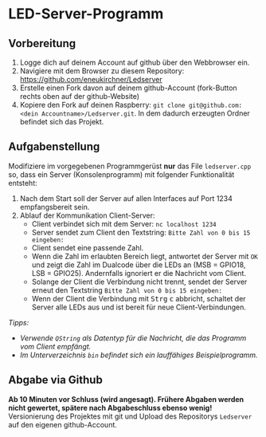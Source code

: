 # LED-Server-Programm

## Vorbereitung
1. Logge dich auf deinem Account auf github über den Webbrowser ein.
2. Navigiere mit dem Browser zu diesem Repository:
https://github.com/eneukirchner/Ledserver
3. Erstelle einen Fork davon auf deinem github-Account (fork-Button rechts oben auf der github-Website)
4. Kopiere den Fork auf deinen Raspberry: `git clone git@github.com:<dein Accountname>/Ledserver.git`.
In dem dadurch erzeugten Ordner befindet sich das Projekt.

## Aufgabenstellung
Modifiziere im vorgegebenen Programmgerüst **nur** das File `ledserver.cpp` so, dass ein Server (Konsolenprogramm)
mit folgender Funktionalität entsteht:
1. Nach dem Start soll der Server auf allen Interfaces auf Port 1234 empfangsbereit sein.
2. Ablauf der Kommunikation Client-Server:
    - Client verbindet sich mit dem Server: `nc localhost 1234`
    - Server sendet zum Client den Textstring: `Bitte Zahl von 0 bis 15 eingeben: `
    - Client sendet eine passende Zahl.
    - Wenn die Zahl im erlaubten Bereich liegt, antwortet der Server mit `OK` und zeigt die Zahl im Dualcode über die
    LEDs an (MSB = GPIO18, LSB = GPIO25). Andernfalls ignoriert er die Nachricht vom Client.
    - Solange der Client die Verbindung nicht trennt, sendet der Server erneut den Textstring
    `Bitte Zahl von 0 bis 15 eingeben: `
    - Wenn der Client die Verbindung mit <kbd>Strg</kbd> <kbd>c</kbd> abbricht, schaltet der Server alle LEDs aus
    und ist bereit für neue Client-Verbindungen.

<em>Tipps:
- Verwende `QString` als Datentyp für die Nachricht, die das Programm vom Client empfängt.
- Im Unterverzeichnis `bin` befindet sich ein lauffähiges Beispielprogramm.</em>

## Abgabe via Github
**Ab 10 Minuten vor Schluss (wird angesagt). Frühere Abgaben werden nicht gewertet, spätere nach Abgabeschluss
ebenso wenig!**
Versionierung des Projektes mit git und Upload des Repositorys `Ledserver` auf den eigenen github-Account.




